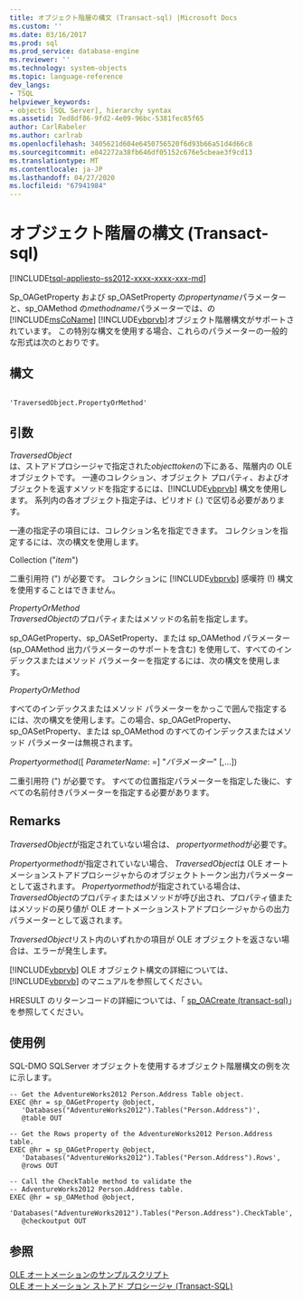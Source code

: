 ```yaml
---
title: オブジェクト階層の構文 (Transact-sql) |Microsoft Docs
ms.custom: ''
ms.date: 03/16/2017
ms.prod: sql
ms.prod_service: database-engine
ms.reviewer: ''
ms.technology: system-objects
ms.topic: language-reference
dev_langs:
- TSQL
helpviewer_keywords:
- objects [SQL Server], hierarchy syntax
ms.assetid: 7ed8df86-9fd2-4e09-96bc-5381fec85f65
author: CarlRabeler
ms.author: carlrab
ms.openlocfilehash: 3405621d604e6450756520f6d93b66a51d4d66c8
ms.sourcegitcommit: e042272a38fb646df05152c676e5cbeae3f9cd13
ms.translationtype: MT
ms.contentlocale: ja-JP
ms.lasthandoff: 04/27/2020
ms.locfileid: "67941984"
---
```

# <a name="object-hierarchy-syntax-transact-sql"></a>オブジェクト階層の構文 (Transact-sql)
[!INCLUDE[tsql-appliesto-ss2012-xxxx-xxxx-xxx-md](../../includes/tsql-appliesto-ss2012-xxxx-xxxx-xxx-md.md)]

  Sp_OAGetProperty および sp_OASetProperty の*propertyname*パラメーターと、sp_OAMethod の*methodname*パラメーターでは、の[!INCLUDE[msCoName](../../includes/msconame-md.md)] [!INCLUDE[vbprvb](../../includes/vbprvb-md.md)]オブジェクト階層構文がサポートされています。 この特別な構文を使用する場合、これらのパラメーターの一般的な形式は次のとおりです。  
  
## <a name="syntax"></a>構文  
  
```  
  
'TraversedObject.PropertyOrMethod'  
```  
  
## <a name="arguments"></a>引数  
 *TraversedObject*  
 は、ストアドプロシージャで指定された*objecttoken*の下にある、階層内の OLE オブジェクトです。 一連のコレクション、オブジェクト プロパティ、およびオブジェクトを返すメソッドを指定するには、[!INCLUDE[vbprvb](../../includes/vbprvb-md.md)] 構文を使用します。 系列内の各オブジェクト指定子は、ピリオド (.) で区切る必要があります。  
  
 一連の指定子の項目には、コレクション名を指定できます。 コレクションを指定するには、次の構文を使用します。  
  
 Collection ("*item*")  
  
 二重引用符 (") が必要です。 コレクションに [!INCLUDE[vbprvb](../../includes/vbprvb-md.md)] 感嘆符 (!) 構文を使用することはできません。  
  
 *PropertyOrMethod*  
 *TraversedObject*のプロパティまたはメソッドの名前を指定します。  
  
 sp_OAGetProperty、sp_OASetProperty、または sp_OAMethod パラメーター (sp_OAMethod 出力パラメーターのサポートを含む) を使用して、すべてのインデックスまたはメソッド パラメーターを指定するには、次の構文を使用します。  
  
 *PropertyOrMethod*  
  
 すべてのインデックスまたはメソッド パラメーターをかっこで囲んで指定するには、次の構文を使用します。この場合、sp_OAGetProperty、sp_OASetProperty、または sp_OAMethod のすべてのインデックスまたはメソッド パラメーターは無視されます。  
  
 *Propertyormethod*([ *ParameterName*: =] "*パラメーター*" [,...])  
  
 二重引用符 (") が必要です。 すべての位置指定パラメーターを指定した後に、すべての名前付きパラメーターを指定する必要があります。  
  
## <a name="remarks"></a>Remarks  
 *TraversedObject*が指定されていない場合は、 *propertyormethod*が必要です。  
  
 *Propertyormethod*が指定されていない場合、 *TraversedObject*は OLE オートメーションストアドプロシージャからのオブジェクトトークン出力パラメーターとして返されます。 *Propertyormethod*が指定されている場合は、 *TraversedObject*のプロパティまたはメソッドが呼び出され、プロパティ値またはメソッドの戻り値が OLE オートメーションストアドプロシージャからの出力パラメーターとして返されます。  
  
 *TraversedObject*リスト内のいずれかの項目が OLE オブジェクトを返さない場合は、エラーが発生します。  
  
 [!INCLUDE[vbprvb](../../includes/vbprvb-md.md)] OLE オブジェクト構文の詳細については、[!INCLUDE[vbprvb](../../includes/vbprvb-md.md)] のマニュアルを参照してください。  
  
 HRESULT のリターンコードの詳細については、「 [sp_OACreate &#40;transact-sql&#41;](../../relational-databases/system-stored-procedures/sp-oacreate-transact-sql.md)」を参照してください。  
  
## <a name="examples"></a>使用例  
 SQL-DMO SQLServer オブジェクトを使用するオブジェクト階層構文の例を次に示します。  
  
```  
-- Get the AdventureWorks2012 Person.Address Table object.  
EXEC @hr = sp_OAGetProperty @object,  
   'Databases("AdventureWorks2012").Tables("Person.Address")',  
   @table OUT  
  
-- Get the Rows property of the AdventureWorks2012 Person.Address table.  
EXEC @hr = sp_OAGetProperty @object,  
   'Databases("AdventureWorks2012").Tables("Person.Address").Rows',  
   @rows OUT  
  
-- Call the CheckTable method to validate the   
-- AdventureWorks2012 Person.Address table.  
EXEC @hr = sp_OAMethod @object,  
   'Databases("AdventureWorks2012").Tables("Person.Address").CheckTable',  
   @checkoutput OUT  
```  
  
## <a name="see-also"></a>参照  
 [OLE オートメーションのサンプルスクリプト](../../relational-databases/stored-procedures/ole-automation-sample-script.md)   
 [OLE オートメーション ストアド プロシージャ &#40;Transact-SQL&#41;](../../relational-databases/system-stored-procedures/ole-automation-stored-procedures-transact-sql.md)  
  
  
